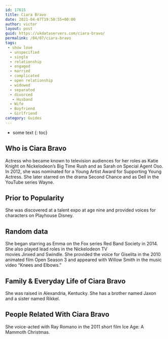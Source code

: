 ```yaml
---
id: 17615
title: Ciara Bravo
date: 2021-04-07T19:50:55+00:00
author: victor
layout: post
guid: https://ukdataservers.com/ciara-bravo/
permalink: /04/07/ciara-bravo
tags:
 - show love
  - unspecified
  - single
  - relationship
  - engaged
  - married
  - complicated
  - open relationship
  - widowed
  - separated
  - divorced
   - Husband
  - Wife
  - Boyfriend
  - Girlfriend
category: Guides
---
```


* some text
{: toc}


## Who is Ciara Bravo



Actress who became known to television audiences for her roles as Katie Knight on Nickelodeon&#8217;s Big Time Rush and as Sarah on Special Agent Oso. In 2012, she was nominated for a Young Artist Award for Supporting Young Actress. She later starred on the drama Second Chance and as Dell in the YouTube series Wayne. 

                
                
                
## Prior to Popularity



She was discovered at a talent expo at age nine and provided voices for characters on Playhouse Disney. 

                
                
                
## Random data



She began starring as Emma on the Fox series Red Band Society in 2014. She also played lead roles in the Nickelodeon TV movies Jinxed and Swindle. She provided the voice for Giselita in the 2010 animated film Open Season 3 and appeared with Willow Smith in the music video &#8220;Knees and Elbows.&#8221; 

                
                
                
## Family & Everyday Life of Ciara Bravo



She was raised in Alexandria, Kentucky. She has a brother named Jaxon and a sister named Rikkel. 

                
                
                
## People Related With Ciara Bravo



She voice-acted with Ray Romano in the 2011 short film Ice Age: A Mammoth Christmas.  

                
              
            
          
          
          
